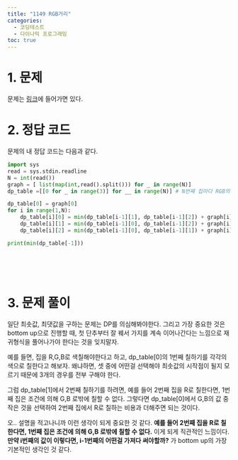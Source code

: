 ```yaml
---
title: "1149 RGB거리"
categories:
  - 코딩테스트
  - 다이나믹 프로그래밍
toc: true
---
```

  
# 1. 문제
문제는 [링크](https://www.acmicpc.net/problem/1149)에 들어가면 있다.

# 2. 정답 코드

문제의 내 정답 코드는 다음과 같다.

```python
import sys
read = sys.stdin.readline
N = int(read())
graph = [ list(map(int,read().split())) for _ in range(N)]
dp_table =[[0 for _ in range(3)] for __ in range(N)] # N번째 집마다 RGB의 값들을 표현하자. 즉, NX3의 모습을

dp_table[0] = graph[0]
for i in range(1,N):
    dp_table[i][0] = min(dp_table[i-1][1], dp_table[i-1][2]) + graph[i][0]
    dp_table[i][1] = min(dp_table[i-1][0], dp_table[i-1][2]) + graph[i][1]
    dp_table[i][2] = min(dp_table[i-1][0], dp_table[i-1][1]) + graph[i][2]

print(min(dp_table[-1]))
```

<br/><br/><br/>

# 3. 문제 풀이

일단 최솟값, 최댓값을 구하는 문제는 DP를 의심해봐야한다. 그리고 가장 중요한 것은 bottom up으로 진행할 때,
첫 단추부터 잘 꿰서 가지를 계속 이어나간다는 느낌으로 재귀형식을 풀어나가야 한다는 것을 잊지말자. 

예를 들면, 집을 R,G,B로 색칠해야한다고 하고, dp_table[0]의 1번째 칠하기를 각각의 색으로 칠한다고 해보자. 왜냐하면, 셋 중에 어떤걸 선택해야
최솟값의 시작점이 될지 모르기 때문에 3개의 경우를 전부 구해야 한다.

그럼 dp_table[1]에서 2번째 칠하기를 하려면, 예를 들어 2번째 집을 R로 칠한다면, 1번째 집은 조건에 의해 G,B 로밖에 칠할 수 없다.
그렇다면 dp_table[0]에서 G,B의 값 중 작은 것을 선택하여 2번째 집에서 R로 칠하는 비용과 더해주면 되는 것이다. 

오.. 설명을 적고나니까 이런 생각이 되게 중요한 것 같다. **예를 들어 2번째 집을 R로 칠한다면, 1번째 집은 조건에 의해 G,B 로밖에 칠할 수 없다.** 
이게 되게 직관적인 느낌이다. **만약 i번째의 값이 이렇다면, i-1번째의 어떤걸 가져다 써야할까?** 가 bottom up의 가장 기본적인 생각인 것 같다.